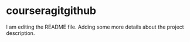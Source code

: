 # courseragitgithub
I am editing the README file. Adding some more details about the project description.
